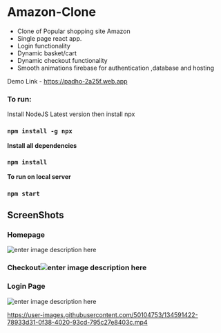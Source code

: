 # Amazon-Clone

 - Clone of Popular shopping site Amazon 
 - Single page react app. 
 - Login functionality
 -  Dynamic basket/cart 
 - Dynamic checkout functionality
 - Smooth animations firebase for authentication ,database and hosting

Demo Link - https://padho-2a25f.web.app

### To run:
Install NodeJS Latest version
then install npx
### `npm install -g npx`

**Install all dependencies**
### `npm install`
**To run on local server** 
### `npm start`

## ScreenShots

### Homepage
![enter image description here](https://lh3.googleusercontent.com/EbnOAl1iLMlBwNpR6VhxQdQ7nzV8H-mg_Nc8JTOvFreKWFGAImYh2_t198v6lBoLm_BXgrIwU4FcesvUtKQ6Jji29uIeehKanNOH_EpaUn3aeml8tQaWyFtpakYZj4SRVuFUNYDXP9En2mP1sa16Wp3LcGPDbdZk33FpLnEZfBFAoAwnyGDbivWcUNWXaTWEGc6HbZIZrlwJJOt6qXswgpY-H6Tb1otJ3wKlWg58s78XdNEd0WiVj-yZRFvTu245E6RLQfWgPxht1KFY9OWkoNAMcoEbc0pxnCh8WlOmYagp0qj6AeiZGuCgYND_2UreSTiLz3w57EVnb7CzQI64RarcEmo1-rvW1TZrA96_anwHkxpSafco4e8ozpvj_v2wIQ-Ayy6Qd1hiocY8o76dMZ8fJajbnsogmGhbTj3sRf0Cj6vOlCzLgfYvQXdYbOuC8E-57sKd700vG0e33tBFn1aBpz4jcOIDvG12xKBngNotyDUBGwBEK3hivKFIdSYLTm_ds83ti9Kk3mOdtGpkNgwXyZWRcZD5KOzVyvUXuIr_SJgYD1gwtFFUWcvAbAVXL_1ICheMVJkR6HOE_C4JscIdL8Ch01JCURB7C6ad6DBNQRRWgqfVIukZsDsM9qn7yBSrZ8-dZ_FxeKyA7x8hx1V9aOV_rpEJxcVY83KfFYkhe9bctMplvQqh0Ol7gB0PVGM7VU4q9iPMTuPgX_1K-Z53QA=w1602-h860-no?authuser=0)

### Checkout![enter image description here](https://lh3.googleusercontent.com/phkb9OApeE7W8VThXpdu9SvG8TF3FVdwI2pkLadpkE26n5aHnghEST2tiFyub98QjDtjjOLqVrWxihCYfbMwzRNIpbnAP1Td8MLL4vDN_vG1yAK9ZPfMQodtUt6N_Wd5BgZu8ee7TUvqxSsJRXS8011PMXbPVnMdQ6xocND19oXbJEM0rVzgN_0nGVQJLjnpuiDYz0Ill9FnwAp_6ORj5ca-6_VlANQSz9HK1vjq7Ekv-8pAOMg9OIAPgS8ikBjHo6sVzknBfG8sa5f7PMuo572dOYeW1yJHddtgXZfYYZChGghaPoBXE1a2J1J4lsPbhJEm_rFRWTqXS7rcDjZTfFU8L17g-MKuHG--oDuv4AyoKXHIKuR8kXTdaAFJz5vIXz6S203n89pgAY_VR1lqZAtsswFgyIbLbtYnXSOnpDB1_jgSWvBGB2H6dHbtVLj-6VcnHr4sDt0KTqZdd-57WFhA8QvSt6eD0JN7m3q5c3Yq3Y4SazBDbLd3rsB4ZGtMPYOts76DhkG1a1a9uHVAa5CY_U0co7LktBiF4TFmYxbKO6z1Ya4qiCC0mMqnr6C-4YEXznbsjlqM-2CILLrac8U4QUprCxqW_-iC--pyD06-qXHbEzm0Tvxks6bD9nUtEFB6wJ2q8f8S9eL-329LpvpMaTyN2bNhum8Ww-qN3B_RLLLmw_F93qEX0qdgGz_yVEVHkKkZeP6l-7xlov3ELb6ndQ=w1780-h860-no?authuser=0)
### Login Page
![enter image description here](https://lh3.googleusercontent.com/S2c2JdT1e5gipPF9UNlONre7k0UHpQ8KOmukslBEOzR9kb0bwIhhdGvhT65LCgucqVtgyvp0fUF7eN6idcvi4-eGCk_DUh2o5eJoNOwpNtTG35BbevkZW2duOLh351CGr3aF3pxOjRLLBMsO-0V6By-vLnDHu-9bzH0_JleUffE_Zm_vGaNYN5DqOdbl8QIuNy1pSuwSZ2xy7dI-crk5cVmt5EYd75xyNQOVrcdmwheXs8dYOccXqqAxEP667Pa_PYQTudN672FpjYv94a3WjlJbHfVjh6xRW6OG9cPc1e-W6vdv94Vt5lbGSkzMPjuVDRR6PQ3Ys-QlDiiLzaiwr4pn2EVCj46CgtjE5azDexzAOBcBv-lFxowZ5wuB7Q3lMKagWl0YswHUTq9ZoP6L5Ewy-9nt8ZyA3naGZtHkZQwivNs3jHT8ct2ZgnRPcISeFfB2fZdiOL29LUrh6xkA3hh5zFDernxj9VZtEgZVZscP9SNLRCss_3PB6HqmHRnEZbfrSpAOEYUXiIsneZd1jM3Vl_4bAtHcnYfIWOWJJbLKFcM0FiZP5FaoV3zPRy_YMbyGl_NRM3WFw3jsq3yzoawRKBpZmgFXDteADEuBsMr-IATCL6gxucMlknIBifQE5HV8MbJXzb_Tbqze3FExYQTwek8dkjEcrTuUZ5GCngo4i7OK92eUDBjR5DfLO8JRwoxGLVgLXIm9Toei011rNmFhbw=w1780-h860-no?authuser=0)



https://user-images.githubusercontent.com/50104753/134591422-78933d31-0f38-4020-93cd-795c27e8403c.mp4


